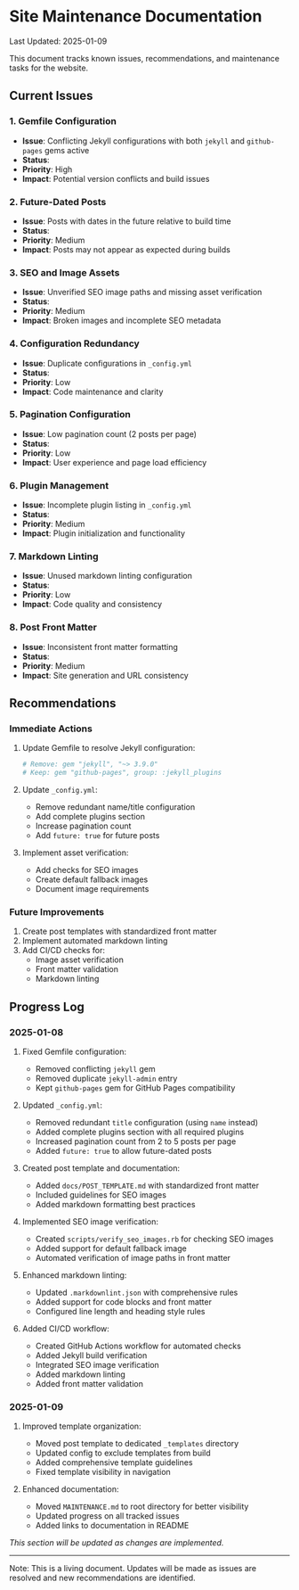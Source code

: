 # Site Maintenance Documentation

Last Updated: 2025-01-09

This document tracks known issues, recommendations, and maintenance tasks for the website.

## Current Issues

### 1. Gemfile Configuration
- **Issue**: Conflicting Jekyll configurations with both `jekyll` and `github-pages` gems active
- **Status**: 
- **Priority**: High
- **Impact**: Potential version conflicts and build issues

### 2. Future-Dated Posts
- **Issue**: Posts with dates in the future relative to build time
- **Status**: 
- **Priority**: Medium
- **Impact**: Posts may not appear as expected during builds

### 3. SEO and Image Assets
- **Issue**: Unverified SEO image paths and missing asset verification
- **Status**: 
- **Priority**: Medium
- **Impact**: Broken images and incomplete SEO metadata

### 4. Configuration Redundancy
- **Issue**: Duplicate configurations in `_config.yml`
- **Status**: 
- **Priority**: Low
- **Impact**: Code maintenance and clarity

### 5. Pagination Configuration
- **Issue**: Low pagination count (2 posts per page)
- **Status**: 
- **Priority**: Low
- **Impact**: User experience and page load efficiency

### 6. Plugin Management
- **Issue**: Incomplete plugin listing in `_config.yml`
- **Status**: 
- **Priority**: Medium
- **Impact**: Plugin initialization and functionality

### 7. Markdown Linting
- **Issue**: Unused markdown linting configuration
- **Status**: 
- **Priority**: Low
- **Impact**: Code quality and consistency

### 8. Post Front Matter
- **Issue**: Inconsistent front matter formatting
- **Status**: 
- **Priority**: Medium
- **Impact**: Site generation and URL consistency

## Recommendations

### Immediate Actions
1. Update Gemfile to resolve Jekyll configuration:
   ```ruby
   # Remove: gem "jekyll", "~> 3.9.0"
   # Keep: gem "github-pages", group: :jekyll_plugins
   ```

2. Update `_config.yml`:
   - Remove redundant name/title configuration
   - Add complete plugins section
   - Increase pagination count
   - Add `future: true` for future posts

3. Implement asset verification:
   - Add checks for SEO images
   - Create default fallback images
   - Document image requirements

### Future Improvements
1. Create post templates with standardized front matter
2. Implement automated markdown linting
3. Add CI/CD checks for:
   - Image asset verification
   - Front matter validation
   - Markdown linting

## Progress Log

### 2025-01-08
1. Fixed Gemfile configuration:
   - Removed conflicting `jekyll` gem
   - Removed duplicate `jekyll-admin` entry
   - Kept `github-pages` gem for GitHub Pages compatibility

2. Updated `_config.yml`:
   - Removed redundant `title` configuration (using `name` instead)
   - Added complete plugins section with all required plugins
   - Increased pagination count from 2 to 5 posts per page
   - Added `future: true` to allow future-dated posts

3. Created post template and documentation:
   - Added `docs/POST_TEMPLATE.md` with standardized front matter
   - Included guidelines for SEO images
   - Added markdown formatting best practices

4. Implemented SEO image verification:
   - Created `scripts/verify_seo_images.rb` for checking SEO images
   - Added support for default fallback image
   - Automated verification of image paths in front matter

5. Enhanced markdown linting:
   - Updated `.markdownlint.json` with comprehensive rules
   - Added support for code blocks and front matter
   - Configured line length and heading style rules

6. Added CI/CD workflow:
   - Created GitHub Actions workflow for automated checks
   - Added Jekyll build verification
   - Integrated SEO image verification
   - Added markdown linting
   - Added front matter validation

### 2025-01-09
1. Improved template organization:
   - Moved post template to dedicated `_templates` directory
   - Updated config to exclude templates from build
   - Added comprehensive template guidelines
   - Fixed template visibility in navigation

2. Enhanced documentation:
   - Moved `MAINTENANCE.md` to root directory for better visibility
   - Updated progress on all tracked issues
   - Added links to documentation in README

_This section will be updated as changes are implemented._

---
Note: This is a living document. Updates will be made as issues are resolved and new recommendations are identified.
